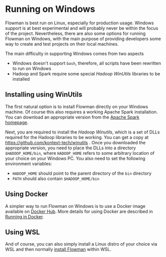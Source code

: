 # Running on Windows

Flowman is best run on Linux, especially for production usage. Windows support is at best experimental and will
probably never be within the focus of the project. Nevertheless, there are also some options for running Flowman on
Windows, with the main purpose of providing developers some way to create and test projects on their local machines.

The main difficulty in supporting Windows comes from two aspects
* Windows doesn't support `bash`, therefore, all scripts have been rewritten to run on Windows
* Hadoop and Spark require some special *Hadoop WinUtils* libraries to be installed


## Installing using WinUtils
The first natural option is to install Flowman directly on your Windows machine. Of course this also requires a
working Apache Spark installation. You can download an appropriate version from the
[Apache Spark homepage](https://spark.apache.org).

Next, you are required to install the *Hadoop Winutils*, which is a set of DLLs required for the Hadoop libraries to
be working. You can get a copy at https://github.com/kontext-tech/winutils .
Once you downloaded the appropriate version, you need to place the DLLs into a directory `$HADOOP_HOME/bin`, where
`HADOOP_HOME` refers to some arbitrary location of your choice on your Windows PC. You also need to set the following
environment variables:
* `HADOOP_HOME` should point to the parent directory of the `bin` directory
* `PATH` should also contain `$HADOOP_HOME/bin`


## Using Docker
A simpler way to run Flowman on Windows is to use a Docker image available on
[Docker Hub](https://hub.docker.com/repository/docker/dimajix/flowman).
More details for using Docker are described in [Running in Docker](docker.md).


## Using WSL
And of course, you can also simply install a Linux distro of your choice via WSL and then normally 
[install Flowman](installation.md) within WSL.
